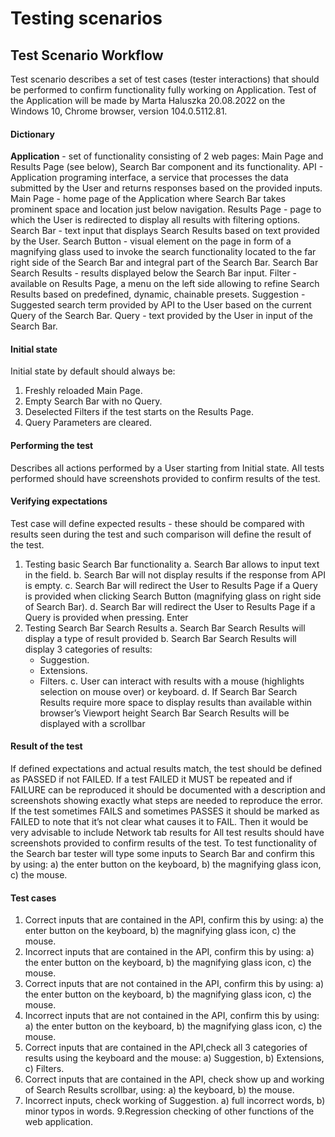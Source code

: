 # Testing scenarios
## Test Scenario Workflow
Test scenario describes a set of test cases (tester interactions) that should be performed to confirm
functionality fully working on Application.
Test of the Application will be made by Marta Haluszka 20.08.2022 on the Windows 10, Chrome browser, version 104.0.5112.81.
#### Dictionary
**Application** - set of functionality consisting of 2 web pages: Main Page and Results Page (see below),
Search Bar component and its functionality.
API - Application programing interface, a service that processes the data submitted by the User and
returns responses based on the provided inputs.
Main Page - home page of the Application where Search Bar takes prominent space and location just
below navigation.
Results Page - page to which the User is redirected to display all results with filtering options.
Search Bar - text input that displays Search Results based on text provided by the User.
Search Button - visual element on the page in form of a magnifying glass used to invoke the search
functionality located to the far right side of the Search Bar and integral part of the Search Bar.
Search Bar Search Results - results displayed below the Search Bar input.
Filter - available on Results Page, a menu on the left side allowing to refine Search Results based on
predefined, dynamic, chainable presets.
Suggestion - Suggested search term provided by API to the User based on the current Query of the
Search Bar.
Query - text provided by the User in input of the Search Bar.

#### Initial state
Initial state by default should always be:
1. Freshly reloaded Main Page.
2. Empty Search Bar with no Query.
3. Deselected Filters if the test starts on the Results Page.
4. Query Parameters are cleared.
#### Performing the test
Describes all actions performed by a User starting from Initial state.
All tests performed should have screenshots provided to confirm results of the test.
#### Verifying expectations
Test case will define expected results - these should be compared with results seen during the test
and such comparison will define the result of the test.
1. Testing basic Search Bar functionality
a. Search Bar allows to input text in the field.
b. Search Bar will not display results if the response from API is empty.
c. Search Bar will redirect the User to Results Page if a Query is provided when clicking
Search Button (magnifying glass on right side of Search Bar).
d. Search Bar will redirect the User to Results Page if a Query is provided when pressing.
Enter
2. Testing Search Bar Search Results
a. Search Bar Search Results will display a type of result provided
b. Search Bar Search Results will display 3 categories of results:
   - Suggestion.
   - Extensions.
   - Filters.
c. User can interact with results with a mouse (highlights selection on mouse over) or
keyboard.
d. If Search Bar Search Results require more space to display results than available
within browser’s Viewport height Search Bar Search Results will be displayed with a
scrollbar
#### Result of the test
If defined expectations and actual results match, the test should be defined as PASSED if not FAILED.
If a test FAILED it MUST be repeated and if FAILURE can be reproduced it should be documented with
a description and screenshots showing exactly what steps are needed to reproduce the error.
If the test sometimes FAILS and sometimes PASSES it should be marked as FAILED to note that
it’s not clear what causes it to FAIL. Then it would be very advisable to include Network tab results for
All test results should have screenshots provided to confirm results of the test.
To test functionality of the Search bar tester will type some inputs to Search Bar and confirm this by using:
   a) the enter button on the keyboard,
   b) the magnifying glass icon,
   c) the mouse.
#### Test cases
1. Correct inputs that are contained in the API, confirm this by using:
   a) the enter button on the keyboard,
   b) the magnifying glass icon,
   c) the mouse.
2. Incorrect inputs that are contained in the API, confirm this by using:
   a) the enter button on the keyboard,
   b) the magnifying glass icon,
   c) the mouse.
3. Correct inputs that are not contained in the API, confirm this by using:
   a) the enter button on the keyboard,
   b) the magnifying glass icon,
   c) the mouse.
4. Incorrect inputs that are not contained in the API, confirm this by using:
   a) the enter button on the keyboard,
   b) the magnifying glass icon,
   c) the mouse.
5. Correct inputs that are contained in the API,check all 3 categories of results using the keyboard and the mouse:
   a) Suggestion,
   b) Extensions,
   c) Filters.
6. Correct inputs that are contained in the API, check show up and working of Search Results scrollbar, using:
   a) the keyboard,
   b) the mouse.
7. Incorrect inputs, check working of Suggestion.
   a) full incorrect words,
   b) minor typos in words.
9.Regression checking of other functions of the web application.
